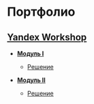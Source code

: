 # Портфолио

## [Yandex Workshop](https://github.com/SayJustOnlyMe/portfolio/tree/main/SQL/Yandex%20Workshop)
- [**Модуль I**](https://github.com/SayJustOnlyMe/portfolio/tree/main/SQL/Yandex%20Workshop/SQL%20for%20development/Module%201)
  - [Решение](https://github.com/SayJustOnlyMe/portfolio/blob/main/SQL/Yandex%20Workshop/SQL%20for%20development/Module%201/queries.sql)

- [**Модуль II**](https://github.com/SayJustOnlyMe/portfolio/tree/main/SQL/Yandex%20Workshop/SQL%20for%20development/Module%202)
  - [Решение](https://github.com/SayJustOnlyMe/portfolio/blob/main/SQL/Yandex%20Workshop/SQL%20for%20development/Module%202/queries.sql)
